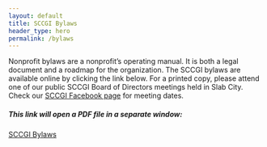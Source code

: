 ```yaml
---
layout: default
title: SCCGI Bylaws
header_type: hero
permalink: /bylaws
---
```


Nonprofit bylaws are a nonprofit’s operating manual. It is both a legal document and a roadmap for the organization. The SCCGI bylaws are available online by clicking the link below. For a printed copy, please attend one of our public SCCGI Board of Directors meetings held in Slab City. Check our [SCCGI Facebook page](http://www.facebook.com/SCCGinc/) for meeting dates.

##### This link will open a PDF file in a separate window:
<a href="http://www.sccgi.org/wp-content/uploads/2020/01/SCCGI-Bylaws-v3-1.pdf" target="_blank">SCCGI Bylaws</a>
